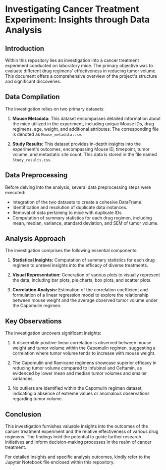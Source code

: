 # Investigating Cancer Treatment Experiment: Insights through Data Analysis

## Introduction

Within this repository lies an investigation into a cancer treatment experiment conducted on laboratory mice. The primary objective was to evaluate different drug regimens' effectiveness in reducing tumor volume. This document offers a comprehensive overview of the project's structure and significant discoveries.

## Data Compilation

The investigation relies on two primary datasets:

1. **Mouse Metadata:** This dataset encompasses detailed information about the mice utilized in the experiment, including unique Mouse IDs, drug regimens, age, weight, and additional attributes. The corresponding file is denoted as `Mouse_metadata.csv`.

2. **Study Results:** This dataset provides in-depth insights into the experiment's outcomes, encompassing Mouse ID, timepoint, tumor volume, and metastatic site count. This data is stored in the file named `Study_results.csv`.

## Data Preprocessing

Before delving into the analysis, several data preprocessing steps were executed:

- Integration of the two datasets to create a cohesive DataFrame.
- Identification and resolution of duplicate data instances.
- Removal of data pertaining to mice with duplicate IDs.
- Computation of summary statistics for each drug regimen, including mean, median, variance, standard deviation, and SEM of tumor volume.

## Analysis Approach

The investigation comprises the following essential components:

1. **Statistical Insights:** Computation of summary statistics for each drug regimen to unravel insights into the efficacy of diverse treatments.

2. **Visual Representation:** Generation of various plots to visually represent the data, including bar plots, pie charts, box plots, and scatter plots.

3. **Correlation Analysis:** Estimation of the correlation coefficient and formulation of a linear regression model to explore the relationship between mouse weight and the average observed tumor volume under the Capomulin regimen.

## Key Observations

The investigation uncovers significant insights:

1. A discernible positive linear correlation is observed between mouse weight and tumor volume within the Capomulin regimen, suggesting a correlation where tumor volume tends to increase with mouse weight.

2. The Capomulin and Ramicane regimens showcase superior efficacy in reducing tumor volume compared to Infubinol and Ceftamin, as evidenced by lower mean and median tumor volumes and smaller variances.

3. No outliers are identified within the Capomulin regimen dataset, indicating a absence of extreme values or anomalous observations regarding tumor volume.

## Conclusion

This investigation furnishes valuable insights into the outcomes of the cancer treatment experiment and the relative effectiveness of various drug regimens. The findings hold the potential to guide further research initiatives and inform decision-making processes in the realm of cancer treatment.

For detailed insights and specific analysis outcomes, kindly refer to the Jupyter Notebook file enclosed within this repository.
